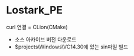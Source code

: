 # Lostark_PE

curl 연결 = CLion(CMake)
 - 소스 아카이브 버전 다운로드
 - $projects\Windows\VC14.30에 있는 sin파일 빌드
 
 
